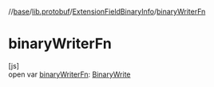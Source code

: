 //[base](../../../index.md)/[lib.protobuf](../index.md)/[ExtensionFieldBinaryInfo](index.md)/[binaryWriterFn](binary-writer-fn.md)

# binaryWriterFn

[js]\
open var [binaryWriterFn](binary-writer-fn.md): [BinaryWrite](../index.md#-2100345842%2FClasslikes%2F-431612152)
